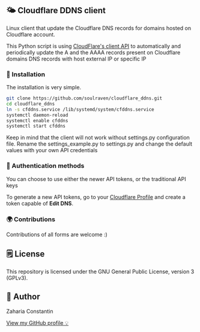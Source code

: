 ## 🌤 Cloudflare DDNS client
Linux client that update the Cloudflare DNS records for domains hosted on Cloudflare account.

This Python script is using [CloudFlare's client API](https://api.cloudflare.com/) to automatically and periodically
update the A and the AAAA records present on Cloudflare domains DNS records with host external IP or specific IP


### 🔧 Installation
The installation is very simple. 
```bash
git clone https://github.com/soulraven/cloudflare_ddns.git
cd cloudflare_ddns
ln -s cfddns.service /lib/systemd/system/cfddns.service
systemctl daemon-reload
systemctl enable cfddns
systemctl start cfddns
```
Keep in mind that the client will not work without settings.py configuration file.
Rename the settings_example.py to settings.py and change the default values with your own API credentials

### 🔑 Authentication methods

You can choose to use either the newer API tokens, or the traditional API keys

To generate a new API tokens, go to your [Cloudflare Profile](https://dash.cloudflare.com/profile/api-tokens) 
and create a token capable of **Edit DNS**.

### 🌍 Contributions

Contributions of all forms are welcome :)

## 🗒 License

This repository is licensed under the GNU General Public License, version 3 (GPLv3).

## 👀 Author

Zaharia Constantin

[View my GitHub profile 💡](https://github.com/soulraven)
